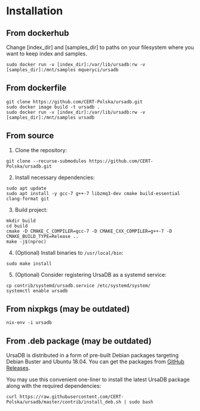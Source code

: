 # Installation

## From dockerhub

Change [index_dir] and [samples_dir] to paths on your filesystem where you want to keep
index and samples.

```
sudo docker run -v [index_dir]:/var/lib/ursadb:rw -v [samples_dir]:/mnt/samples mqueryci/ursadb
```

## From dockerfile

```
git clone https://github.com/CERT-Polska/ursadb.git
sudo docker image build -t ursadb .
sudo docker run -v [index_dir]:/var/lib/ursadb:rw -v [samples_dir]:/mnt/samples ursadb
```

## From source

1. Clone the repository:
```
git clone --recurse-submodules https://github.com/CERT-Polska/ursadb.git
```

2. Install necessary dependencies:
```
sudo apt update
sudo apt install -y gcc-7 g++-7 libzmq3-dev cmake build-essential clang-format git
```

3. Build project:
```
mkdir build
cd build
cmake -D CMAKE_C_COMPILER=gcc-7 -D CMAKE_CXX_COMPILER=g++-7 -D CMAKE_BUILD_TYPE=Release ..
make -j$(nproc)
```

4. (Optional) Install binaries to `/usr/local/bin`:
```
sudo make install
```

5. (Optional) Consider registering UrsaDB as a systemd service:
```
cp contrib/systemd/ursadb.service /etc/systemd/system/
systemctl enable ursadb
```

## From nixpkgs (may be outdated)

```
nix-env -i ursadb
```

## From .deb package (may be outdated)

UrsaDB is distributed in a form of pre-built Debian packages targeting Debian Buster and Ubuntu 18.04. You can get the packages from [GitHub Releases](https://github.com/CERT-Polska/ursadb/releases).

You may use this convenient one-liner to install the latest UrsaDB package along with the required dependencies:
```
curl https://raw.githubusercontent.com/CERT-Polska/ursadb/master/contrib/install_deb.sh | sudo bash
```
